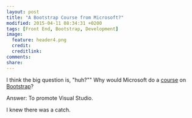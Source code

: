```yaml
---
layout: post
title: "A Bootstrap Course from Microsoft?"
modified: 2015-04-11 08:34:31 +0200
tags: [Front End, Bootstrap, Development]
image:
  feature: header4.png
  credit: 
  creditlink: 
comments: 
share: 
---
```

I think the big question is, "huh?"" Why would Microsoft do a [course](https://courses.edx.org/courses/course-v1:Microsoft+DEV203x+2015_T2/info) on [Bootstrap](http://getbootstrap.com/)?

Answer: To promote Visual Studio.

I knew there was a catch.
